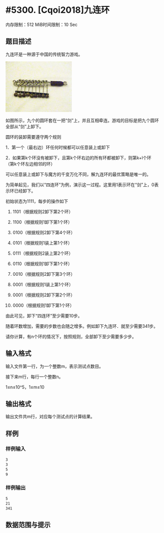 # #5300. [Cqoi2018]九连环

内存限制：512 MiB时间限制：10 Sec

## 题目描述

九连环是一种源于中国的传统智力游戏。

![](upload/201804/v1.png)

如图所示，九个的圆环套在一把&ldquo;剑&rdquo;上，并且互相牵连。游戏的目标是把九个圆环全部从&ldquo;剑&rdquo;上卸下。

圆环的装卸需要遵守两个规则

1．第一个（最右边）环任何时候都可以任意装上或卸下

2．如果第k个环没有被卸下，且第k个环右边的所有环都被卸下，则第k+l个环（第k个环左边相邻的环）

可以任意装上或卸下与魔方的千变万化不同，解九连环的最优策略是唯一的。

为简单起见，我们以&ldquo;四连环&rdquo;为例，演示这一过程。这里用1表示环在&ldquo;剑&rdquo;上，0表示环已经卸下。

初始状态为1111，每步的操作如下

1. 1101（根据规则2卸下第2个环）

2. 1100（根据规则1卸下第1个环）

3. 0100（根据规则2卸下第4个环）

4. 0101（根据规则1装上第1个环）

5. 0111（根据规则2装上第2个环）

6. 0110（根据规则1卸下第1个环）

7. 0010（根据规则2卸下第3个环）

8. 0001（根据规则1装上第1个环）

9. 0001（根据规则2卸下第2个环）

10. 0000（根据规则1卸下第1个环）

由此可见，卸下&ldquo;四连环&rdquo;至少需要10步。

随着环数增加，需要的步数也会随之增多。例如卸下九连环．就至少需要341步。

请你计算，有n个环的情况下，按照规则，全部卸下至少需要多少步。

## 输入格式

输入文件第一行，为一个整数m，表示测试点数目。

接下来m行，每行一个整数n。

1&le;n&le;10^5，1&le;m&le;10

## 输出格式

输出文件共m行，对应每个测试点的计算结果。

## 样例

### 样例输入

    
    3
    3
    5
    9
    

### 样例输出

    
    5
    21
    341
    

## 数据范围与提示
